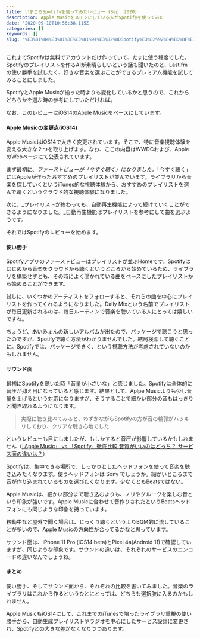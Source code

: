 ```yaml
---
title: いまごろSpotifyを使ってみたレビュー (Sep. 2020)
description: Apple Musicをメインにしている人がSpotifyを使ってみた
date: '2020-09-10T10:56:38.115Z'
categories: []
keywords: []
slug: "%E3%81%84%E3%81%BE%E3%81%94%E3%82%8DSpotify%E3%82%92%E4%BD%BF%E3%81%A3%E3%81%A6%E3%81%BF%E3%81%9F%E3%83%AC%E3%83%93%E3%83%A5%E3%83%BC+%28Sep%2E+202..."
---
```

これまでSpotifyは無料でアカウントだけ作っていて、たまに使う程度でした。Spotifyのプレイリストを作るAIが素晴らしいという話も聞いたのと、Last.fm の使い勝手を試したく、好きな音楽を選ぶことができるプレミアム機能を試してみることにしました。

SpotifyとApple Musicが揃った時よりも変化しているかと思うので、これからどちらかを選ぶ時の参考にしていただければ。

なお、このレビューはiOS14のApple Musicをベースにしています。

#### Apple Musicの変更点(iOS14)

Apple MusicはiOS14で大きく変更されています。そこで、特に音楽視聴体験を変える大きな２つを取り上げます。なお、ここの内容はWWDCおよび、AppleのWebページにて公表されています。

まず最初に、_ファーストビューが「今すぐ聴く」になりました。_「今すぐ聴く」にはAppleが作ったおすすめのプレイリストが並んでいます。ライブラリから音楽を探していくというiTunes的な視聴体験から、おすすめのプレイリストを選んで聴くというクラウド的な視聴体験になりました。

次に、_プレイリストが終わっても、自動再生機能によって続けていくことができるようになりました。_自動再生機能はプレイリストを参考にして曲を選ぶようです。

それではSpotifyのレビューを始めます。

#### 使い勝手

Spotifyアプリのファーストビューはプレイリストが並ぶHomeです。Spotifyははじめから音楽をクラウドから聴くというところから始めているため、ライブラリを構築せずとも、その時によく聞かれている曲をベースにしたプレイリストから始めることができます。

試しに、いくつかのアーティストをフォローすると、それらの曲を中心にプレイリストを作ってくれるようになりました。Daily Mixという名前でプレイリストが毎日更新されるのは、毎日ルーティンで音楽を聴いている人にとっては嬉しいですね。

ちょうど、あいみょんの新しいアルバムが出たので、パッケージで聴こうと思ったのですが、Spotifyで聴く方法がわかりませんでした。結局検索して聴くことに。Spotifyでは、パッケージできく、という視聴方法が考慮されていないのかもしれません。

#### サウンド面

最初にSpotifyを聴いた時「音量が小さいな」と感じました。Spotifyは全体的に音圧が抑え目になっていると感じます。結果として、Aplpe Musicよりも少し音量を上げるという対応になりますが、そうすることで細かい部分の音もはっきりと聞き取れるようになります。

> 実際に聴き比べてみると、わずかながらSpotifyの方が音の輪郭がハッキリしており、クリアな聴き心地でした

というレビューも目にしましたが、もしかすると音圧が影響しているかもしれません（[「Apple Music」 vs 「Spotify」徹底比較 音質がいいのはどっち？ サービス面の違いは？](https://mobareco.jp/a147810/)）

Spotifyは、集中できる場所で、しっかりとしたヘッドフォンを使って音楽を聴き込みたくなります。使うヘッドフォンは Sony でしょうか。細かいところまで音が作り込まれているものを選びたくなります。少なくともBeatsではない。

Apple Musicは、細かい部分まで聴き込むよりも、ノリやグルーヴを楽しむ音という印象が強いです。Apple Musicに合わせて音作りされたというBeatsヘッドフォンにも同じような印象を持っています。

移動中など屋外で聞く場合は、じっくり聴くというよりBGM的に流していることが多いので、Apple Musicの方向性が合ってるかなと思っています。

サウンド面は、iPhone 11 Pro (iOS14 beta)とPixel 4a(Android 11)で確認していますが、同じような印象です。サウンドの違いは、それぞれのサービスのエンコードの違いなんでしょうね。

#### まとめ

使い勝手、そしてサウンド面から、それぞれの比較を書いてみました。音楽のライブラリはこれから作るというひとにとっては、どちらも選択肢に入るのかもしれません。

Apple MusicもiOS14にして、これまでのiTunesで培ったライブラリ重視の使い勝手から、自動生成プレイリストやラジオを中心にしたサービス設計に変更され、Spotifyとの大きな差がなくなりつつあります。